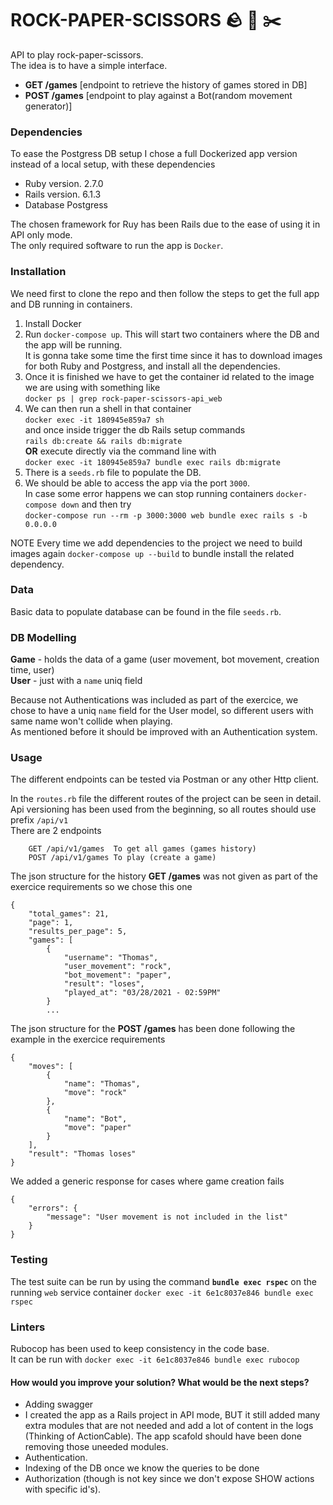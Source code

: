 # ROCK-PAPER-SCISSORS 🪨 🧻 ✂️

API to play rock-paper-scissors.  
The idea is to have a simple interface.

- **GET /games** [endpoint to retrieve the history of games stored in DB]
- **POST /games** [endpoint to play against a Bot(random movement generator)]

### Dependencies

To ease the Postgress DB setup I chose a full Dockerized app version instead of a local setup, with these dependencies

- Ruby version. 2.7.0
- Rails version. 6.1.3
- Database Postgress

The chosen framework for Ruy has been Rails due to the ease of using it in API only mode.  
The only required software to run the app is `Docker`.

### Installation

We need first to clone the repo and then follow the steps to get the full app and DB running in containers.

1. Install Docker
2. Run `docker-compose up`. This will start two containers where the DB and the app will be running.  
   It is gonna take some time the first time since it has to download images for both Ruby and Postgress, and install all the dependencies.
3. Once it is finished we have to get the container id related to the image we are using with something like  
   `docker ps | grep rock-paper-scissors-api_web`
4. We can then run a shell in that container  
   `docker exec -it 180945e859a7 sh`  
   and once inside trigger the db Rails setup commands  
   `rails db:create && rails db:migrate`  
   **OR** execute directly via the command line with  
   `docker exec -it 180945e859a7 bundle exec rails db:migrate`
5. There is a `seeds.rb` file to populate the DB.
6. We should be able to access the app via the port `3000`.  
   In case some error happens we can stop running containers `docker-compose down` and then try  
   `docker-compose run --rm -p 3000:3000 web bundle exec rails s -b 0.0.0.0`

NOTE
Every time we add dependencies to the project we need to build images again `docker-compose up --build` to bundle install the related dependency.

### Data

Basic data to populate database can be found in the file `seeds.rb`.

### DB Modelling

**Game** - holds the data of a game (user movement, bot movement, creation time, user)  
**User** - just with a `name` uniq field

Because not Authentications was included as part of the exercice, we chose to have a uniq `name` field for the User model, so different users with same name won't collide when playing.\
As mentioned before it should be improved with an Authentication system.

### Usage

The different endpoints can be tested via Postman or any other Http client.

In the `routes.rb` file the different routes of the project can be seen in detail.  
Api versioning has been used from the beginning, so all routes should use prefix `/api/v1`  
There are 2 endpoints

        GET /api/v1/games  To get all games (games history)
        POST /api/v1/games To play (create a game)

The json structure for the history **GET /games** was not given as part of the exercice requirements so we chose this one

```
{
    "total_games": 21,
    "page": 1,
    "results_per_page": 5,
    "games": [
        {
            "username": "Thomas",
            "user_movement": "rock",
            "bot_movement": "paper",
            "result": "loses",
            "played_at": "03/28/2021 - 02:59PM"
        }
        ...
```

The json structure for the **POST /games** has been done following the example in the exercice requirements

```
{
    "moves": [
        {
            "name": "Thomas",
            "move": "rock"
        },
        {
            "name": "Bot",
            "move": "paper"
        }
    ],
    "result": "Thomas loses"
}
```

We added a generic response for cases where game creation fails

```
{
    "errors": {
        "message": "User movement is not included in the list"
    }
}
```

### Testing

The test suite can be run by using the command **`bundle exec rspec`** on the running `web` service container
`docker exec -it 6e1c8037e846 bundle exec rspec`

### Linters

Rubocop has been used to keep consistency in the code base.  
It can be run with `docker exec -it 6e1c8037e846 bundle exec rubocop`

#### How would you improve your solution? What would be the next steps?

- Adding swagger
- I created the app as a Rails project in API mode, BUT it still added many extra modules that are not needed and add a lot of content in the logs (Thinking of ActionCable). The app scafold should have been done removing those uneeded modules.
- Authentication.
- Indexing of the DB once we know the queries to be done
- Authorization (though is not key since we don't expose SHOW actions with specific id's).
